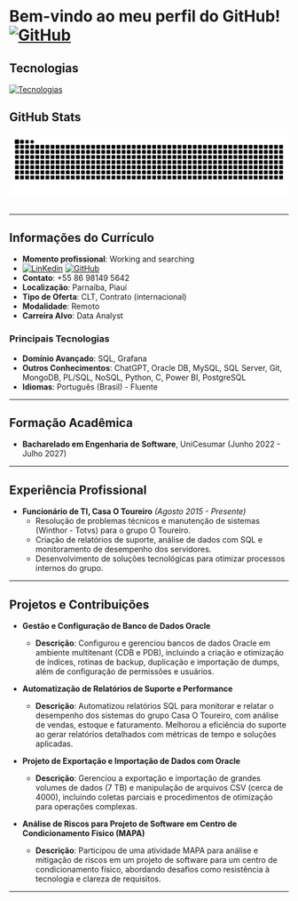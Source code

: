 # Bem-vindo ao meu perfil do GitHub! [![GitHub](https://skillicons.dev/icons?i=github)](https://github.com/matheusphb)

## Tecnologias

[![Tecnologias](https://skillicons.dev/icons?i=aws,gcp,grafana,mysql,python,git,github,mongodb,c,dotnet,docker,eclipse,js,postgres,ai,java,linux)](https://skillicons.dev)

## GitHub Stats

<picture>
  <source media="(perferc-color-scheme: dark)" srcset="https://raw.githubusercontent.com/matheusphb/matheusphb/output/github-contribution-grid-snake-dark.svg">
  <source media="(perferc-color-scheme: light)" srcset="https://raw.githubusercontent.com/matheusphb/matheusphb/output/github-contribution-grid-snake.svg">
  <img alt="github contribution grid snake animation" src="https://raw.githubusercontent.com/matheusphb/matheusphb/output/github-contribution-grid-snake-dark.svg">
</picture>
<br><br>


---

## Informações do Currículo

- **Momento profissional**: Working and searching
- [![LinKedin](https://skillicons.dev/icons?i=linkedin)](https://www.linkedin.com/in/matheus-costa-05093b254) [![GitHub](https://skillicons.dev/icons?i=github)](https://github.com/matheusphb)
- **Contato**: +55 86 98149 5642
- **Localização**: Parnaíba, Piauí
- **Tipo de Oferta**: CLT, Contrato (internacional)
- **Modalidade**: Remoto
- **Carreira Alvo**: Data Analyst

### Principais Tecnologias
- **Domínio Avançado**: SQL, Grafana
- **Outros Conhecimentos**: ChatGPT, Oracle DB, MySQL, SQL Server, Git, MongoDB, PL/SQL, NoSQL, Python, C, Power BI, PostgreSQL
- **Idiomas**: Português (Brasil) - Fluente

---

## Formação Acadêmica

- **Bacharelado em Engenharia de Software**, UniCesumar (Junho 2022 - Julho 2027)

---

## Experiência Profissional

- **Funcionário de TI, Casa O Toureiro** *(Agosto 2015 - Presente)*
  - Resolução de problemas técnicos e manutenção de sistemas (Winthor - Totvs) para o grupo O Toureiro.
  - Criação de relatórios de suporte, análise de dados com SQL e monitoramento de desempenho dos servidores.
  - Desenvolvimento de soluções tecnológicas para otimizar processos internos do grupo.


---

## Projetos e Contribuições


- **Gestão e Configuração de Banco de Dados Oracle**  
  - **Descrição**: Configurou e gerenciou bancos de dados Oracle em ambiente multitenant (CDB e PDB), incluindo a criação e otimização de índices, rotinas de backup, duplicação e importação de dumps, além de configuração de permissões e usuários.

- **Automatização de Relatórios de Suporte e Performance**  
  - **Descrição**: Automatizou relatórios SQL para monitorar e relatar o desempenho dos sistemas do grupo Casa O Toureiro, com análise de vendas, estoque e faturamento. Melhorou a eficiência do suporte ao gerar relatórios detalhados com métricas de tempo e soluções aplicadas.

- **Projeto de Exportação e Importação de Dados com Oracle**  
  - **Descrição**: Gerenciou a exportação e importação de grandes volumes de dados (7 TB) e manipulação de arquivos CSV (cerca de 4000), incluindo coletas parciais e procedimentos de otimização para operações complexas.

- **Análise de Riscos para Projeto de Software em Centro de Condicionamento Físico (MAPA)**  
  - **Descrição**: Participou de uma atividade MAPA para análise e mitigação de riscos em um projeto de software para um centro de condicionamento físico, abordando desafios como resistência à tecnologia e clareza de requisitos.

---
